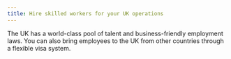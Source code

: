 ```yaml
---
title: Hire skilled workers for your UK operations 
---
```

The UK has a world-class pool of talent and business-friendly employment laws. You can also bring employees to the UK from other countries through a flexible visa system.
